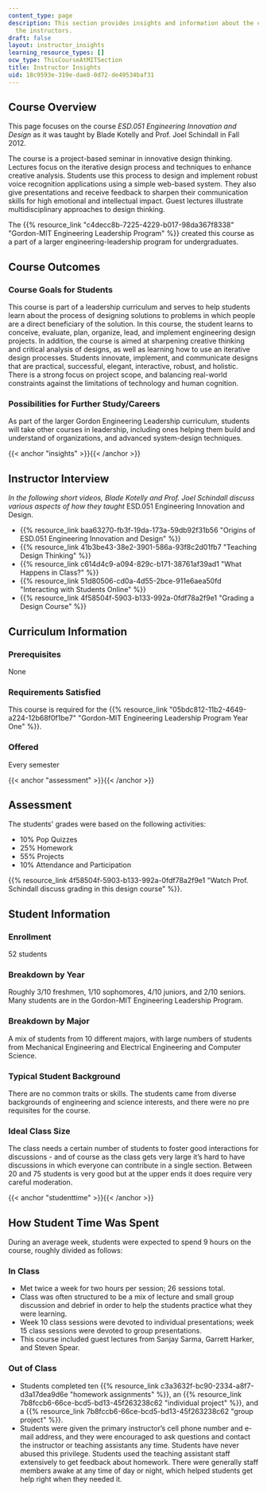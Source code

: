 ```yaml
---
content_type: page
description: This section provides insights and information about the course from
  the instructors.
draft: false
layout: instructor_insights
learning_resource_types: []
ocw_type: ThisCourseAtMITSection
title: Instructor Insights
uid: 18c9593e-319e-dae8-0d72-de49534baf31
---
```

## Course Overview

This page focuses on the course _ESD.051 Engineering Innovation and Design_ as it was taught by Blade Kotelly and Prof. Joel Schindall in Fall 2012.

The course is a project-based seminar in innovative design thinking. Lectures focus on the iterative design process and techniques to enhance creative analysis. Students use this process to design and implement robust voice recognition applications using a simple web-based system. They also give presentations and receive feedback to sharpen their communication skills for high emotional and intellectual impact. Guest lectures illustrate multidisciplinary approaches to design thinking.

The {{% resource_link "c4decc8b-7225-4229-b017-98da367f8338" "Gordon-MIT Engineering Leadership Program" %}} created this course as a part of a larger engineering-leadership program for undergraduates.

## Course Outcomes

### Course Goals for Students

This course is part of a leadership curriculum and serves to help students learn about the process of designing solutions to problems in which people are a direct beneficiary of the solution. In this course, the student learns to conceive, evaluate, plan, organize, lead, and implement engineering design projects. In addition, the course is aimed at sharpening creative thinking and critical analysis of designs, as well as learning how to use an iterative design processes. Students innovate, implement, and communicate designs that are practical, successful, elegant, interactive, robust, and holistic. There is a strong focus on project scope, and balancing real-world constraints against the limitations of technology and human cognition.

### Possibilities for Further Study/Careers

As part of the larger Gordon Engineering Leadership curriculum, students will take other courses in leadership, including ones helping them build and understand of organizations, and advanced system-design techniques.

{{< anchor "insights" >}}{{< /anchor >}}

## Instructor Interview

_In the following short videos, Blade Kotelly and Prof. Joel Schindall discuss various aspects of how they taught_ ESD.051 Engineering Innovation and Design.

- {{% resource_link baa63270-fb3f-19da-173a-59db92f31b56 "Origins of ESD.051 Engineering Innovation and Design" %}}
- {{% resource_link 41b3be43-38e2-3901-586a-93f8c2d01fb7 "Teaching Design Thinking" %}}
- {{% resource_link c614d4c9-a094-829c-b171-38761af39ad1 "What Happens in Class?" %}}
- {{% resource_link 51d80506-cd0a-4d55-2bce-911e6aea50fd "Interacting with Students Online" %}}
- {{% resource_link 4f58504f-5903-b133-992a-0fdf78a2f9e1 "Grading a Design Course" %}}

## Curriculum Information

### Prerequisites

None

### Requirements Satisfied

This course is required for the {{% resource_link "05bdc812-11b2-4649-a224-12b68f0f1be7" "Gordon-MIT Engineering Leadership Program Year One" %}}.

### Offered

Every semester

{{< anchor "assessment" >}}{{< /anchor >}}

## Assessment

The students' grades were based on the following activities:

- 10% Pop Quizzes
- 25% Homework
- 55% Projects
- 10% Attendance and Participation

{{% resource_link 4f58504f-5903-b133-992a-0fdf78a2f9e1 "Watch Prof. Schindall discuss grading in this design course" %}}.

## Student Information

### Enrollment

52 students

### Breakdown by Year

Roughly 3/10 freshmen, 1/10 sophomores, 4/10 juniors, and 2/10 seniors. Many students are in the Gordon-MIT Engineering Leadership Program.

### Breakdown by Major

A mix of students from 10 different majors, with large numbers of students from Mechanical Engineering and Electrical Engineering and Computer Science.

### Typical Student Background

There are no common traits or skills. The students came from diverse backgrounds of engineering and science interests, and there were no pre requisites for the course.

### Ideal Class Size

The class needs a certain number of students to foster good interactions for discussions - and of course as the class gets very large it’s hard to have discussions in which everyone can contribute in a single section. Between 20 and 75 students is very good but at the upper ends it does require very careful moderation.

{{< anchor "studenttime" >}}{{< /anchor >}}

## How Student Time Was Spent

During an average week, students were expected to spend 9 hours on the course, roughly divided as follows:

### In Class

- Met twice a week for two hours per session; 26 sessions total.
- Class was often structured to be a mix of lecture and small group discussion and debrief in order to help the students practice what they were learning.
- Week 10 class sessions were devoted to individual presentations; week 15 class sessions were devoted to group presentations.
- This course included guest lectures from Sanjay Sarma, Garrett Harker, and Steven Spear.

### Out of Class

- Students completed ten {{% resource_link c3a3632f-bc90-2334-a8f7-d3a17dea9d6e "homework assignments" %}}, an {{% resource_link 7b8fccb6-66ce-bcd5-bd13-45f263238c62 "individual project" %}}, and a {{% resource_link 7b8fccb6-66ce-bcd5-bd13-45f263238c62 "group project" %}}.
- Students were given the primary instructor’s cell phone number and e-mail address, and they were encouraged to ask questions and contact the instructor or teaching assistants any time. Students have never abused this privilege. Students used the teaching assistant staff extensively to get feedback about homework. There were generally staff members awake at any time of day or night, which helped students get help right when they needed it.